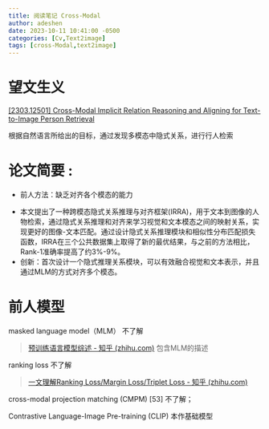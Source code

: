 ```yaml
---
title: 阅读笔记 Cross-Modal
author: adeshen
date: 2023-10-11 10:41:00 -0500
categories: [Cv,Text2image]
tags: [cross-Modal,text2image]
---
```


# 望文生义

[[2303.12501] Cross-Modal Implicit Relation Reasoning and Aligning for Text-to-Image Person Retrieval](file:///D:/SUSYstudy/grade4-1/LLM_video/storage/EW27Z4PQ/2303.html)

根据自然语言所给出的目标，通过发现多模态中隐式关系，进行行人检索

# 论文简要 :

- 前人方法：缺乏对齐各个模态的能力

* 本文提出了一种跨模态隐式关系推理与对齐框架(IRRA)，用于文本到图像的人物检索，通过隐式关系推理和对齐来学习视觉和文本模态之间的映射关系，实现更好的图像-文本匹配。通过设计隐式关系推理模块和相似性分布匹配损失函数，IRRA在三个公共数据集上取得了新的最优结果，与之前的方法相比，Rank-1准确率提高了约3%-9%。
* 创新：首次设计一个隐式推理关系模块，可以有效融合视觉和文本表示，并且通过MLM的方式对齐多个模态。

# 前人模型

masked language model（MLM） 不了解

> [预训练语言模型综述 - 知乎 (zhihu.com)](https://zhuanlan.zhihu.com/p/144927093)  包含MLM的描述

ranking loss  不了解

> [一文理解Ranking Loss/Margin Loss/Triplet Loss - 知乎 (zhihu.com)](https://zhuanlan.zhihu.com/p/158853633)

cross-modal projection matching (CMPM) [53] 不了解；

Contrastive Language-Image Pre-training (CLIP)   本作基础模型
